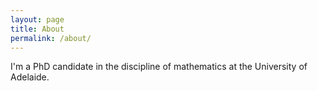 ```yaml
---
layout: page
title: About
permalink: /about/
---
```


I'm a PhD candidate in the discipline of mathematics at the University of Adelaide.